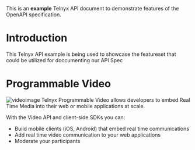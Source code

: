 This is an **example** Telnyx API document to demonstrate features of the OpenAPI specification.

# Introduction

This Telnyx API example is being used to showcase the featureset that could be utilized for doccumenting our API Spec


# Programmable Video
![videoimage](https://images.ctfassets.net/4b49ta6b3nwj/23bHbCnXaqIyiFotrrEgID/aa7a63697af4c85daca91a543f4674c1/Hero_ProgrammableVideo.svg)
Telnyx Programmable Video allows developers to embed Real Time Media into their web or mobile applications at scale.

With the Video API and client-side SDKs you can:

- Build mobile clients (iOS, Android) that embed real time communications
- Add real time video communication to your web applications
- Moderate your participants
